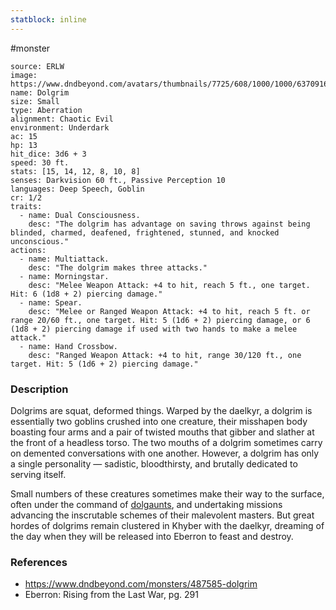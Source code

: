 ```yaml
---
statblock: inline
---
```

 #monster 

```statblock
source: ERLW
image: https://www.dndbeyond.com/avatars/thumbnails/7725/608/1000/1000/637091619688542557.png
name: Dolgrim
size: Small
type: Aberration
alignment: Chaotic Evil
environment: Underdark
ac: 15
hp: 13
hit_dice: 3d6 + 3
speed: 30 ft.
stats: [15, 14, 12, 8, 10, 8]
senses: Darkvision 60 ft., Passive Perception 10
languages: Deep Speech, Goblin
cr: 1/2
traits:
  - name: Dual Consciousness.
    desc: "The dolgrim has advantage on saving throws against being blinded, charmed, deafened, frightened, stunned, and knocked unconscious."
actions:
  - name: Multiattack.
    desc: "The dolgrim makes three attacks."
  - name: Morningstar.
    desc: "Melee Weapon Attack: +4 to hit, reach 5 ft., one target. Hit: 6 (1d8 + 2) piercing damage."
  - name: Spear.
    desc: "Melee or Ranged Weapon Attack: +4 to hit, reach 5 ft. or range 20/60 ft., one target. Hit: 5 (1d6 + 2) piercing damage, or 6 (1d8 + 2) piercing damage if used with two hands to make a melee attack."
  - name: Hand Crossbow.
    desc: "Ranged Weapon Attack: +4 to hit, range 30/120 ft., one target. Hit: 5 (1d6 + 2) piercing damage."
```

### Description

Dolgrims are squat, deformed things. Warped by the daelkyr, a dolgrim is essentially two goblins crushed into one creature, their misshapen body boasting four arms and a pair of twisted mouths that gibber and slather at the front of a headless torso. The two mouths of a dolgrim sometimes carry on demented conversations with one another. However, a dolgrim has only a single personality — sadistic, bloodthirsty, and brutally dedicated to serving itself.

Small numbers of these creatures sometimes make their way to the surface, often under the command of [dolgaunts](https://www.dndbeyond.com/monsters/487575-dolgaunt), and undertaking missions advancing the inscrutable schemes of their malevolent masters. But great hordes of dolgrims remain clustered in Khyber with the daelkyr, dreaming of the day when they will be released into Eberron to feast and destroy.

### References

* https://www.dndbeyond.com/monsters/487585-dolgrim
* Eberron: Rising from the Last War, pg. 291
